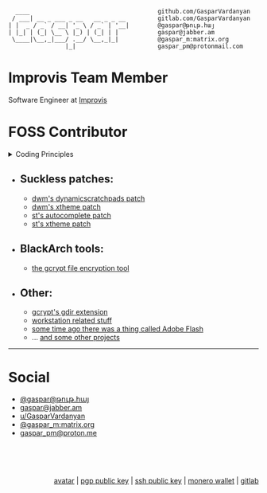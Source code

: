       ____                                    github.com/GasparVardanyan
     / ___| __ _ ___ _ __   __ _ _ __         gitlab.com/GasparVardanyan
    | |  _ / _` / __| '_ \ / _` | '__|        @gaspar@թութ.հայ
    | |_| | (_| \__ \ |_) | (_| | |           gaspar@jabber.am
     \____|\__,_|___/ .__/ \__,_|_|           @gaspar_m:matrix.org
                    |_|                       gaspar_pm@protonmail.com

# **Improvis** Team Member
Software Engineer at [Improvis](https://improvis.ai/)

# FOSS Contributor

  <details>
    <summary>Coding Principles</summary>
    <hr/>

  ### Minimalism
  In computing, minimalism refers to the application of minimalist philosophies and principles in the design and use of hardware and software. Minimalism, in this sense, means designing systems that use the least hardware and software resources possible.

  [Wikipedia](https://en.wikipedia.org/wiki/Minimalism_(computing))
  ### Worse is better
  *In The Rise of Worse is Better, Gabriel claimed that "Worse-is-Better" is a model of software design and implementation which has the following characteristics (in approximately descending order of importance):*
  * **Simplicity**. The design must be simple, both in implementation and interface. It is more important for the implementation to be simple than the interface. Simplicity is the most important consideration in a design.
  * **Correctness**. The design should be correct in all observable aspects, but It is slightly better to be simple than correct.
  * **Consistency**. The design must not be overly inconsistent. Consistency can be sacrificed for simplicity in some cases, but it is better to drop those parts of the design that deal with less common circumstances than to introduce either complexity or inconsistency in the implementation.
  * **Completeness**. The design must cover as many important situations as is practical. All reasonably expected cases should be covered. Completeness can be sacrificed in favor of any other quality. In fact, completeness must be sacrificed whenever implementation simplicity is jeopardized. Consistency can be sacrificed to achieve completeness if simplicity is retained; especially worthless is consistency of interface.

  Gabriel argued that early **Unix** and **C**, developed by **Bell Labs**, are **examples** of this **design approach**.

  [Wikipedia](https://en.wikipedia.org/wiki/Worse_is_better)
  ### KISS (keep it simple, stupid)
  The KISS principle states that most systems work **best** if they are kept **simple** rather than made **complicated**; therefore, **simplicity** should be a **key** goal in design, and unnecessary **complexity** should be **avoided**.

  [Wikipedia](https://en.wikipedia.org/wiki/KISS_principle)
  ### The Suckless' philosophy (manifest)
  >Many (open source) hackers are proud if they achieve large amounts of code, because they believe the more lines of code they've written, the more progress they have made. The more progress they have made, the more skilled they are. This is simply a delusion.
  >
  >Most hackers actually don't care much about code quality. Thus, if they get something working which seems to solve a problem, they stick with it. If this kind of software development is applied to the same source code throughout its entire life-cycle, we're left with large amounts of code, a totally screwed code structure, and a flawed system design. This is because of a lack of conceptual clarity and integrity in the development process.
  >
  >Code complexity is the mother of bloated, hard to use, and totally inconsistent software. With complex code, problems are solved in suboptimal ways, valuable resources are endlessly tied up, performance slows to a halt, and vulnerabilities become a commonplace. The only solution is to scrap the entire project and rewrite it from scratch.
  >
  >The bad news: quality rewrites rarely happen, because hackers are proud of large amounts of code. They think they understand the complexity in the code, thus there's no need to rewrite it. They think of themselves as masterminds, understanding what others can never hope to grasp. To these types, complex software is the ideal.
  >
  >Ingenious ideas are simple. Ingenious software is simple. Simplicity is the heart of the Unix philosophy. The more code lines you have removed, the more progress you have made. As the number of lines of code in your software shrinks, the more skilled you have become and the less your software sucks.

  [Website](https://suckless.org/philosophy/)
  ### The Unix philosophy
  The Unix philosophy, originated by Ken Thompson, is a set of cultural norms and philosophical approaches to minimalist, modular software development.
  The Unix philosophy emphasizes building **simple**, **short**, **clear**, **modular**, and **extensible** code that can be **easily** maintained and repurposed by developers other than its creators. The Unix philosophy favors composability as opposed to monolithic design.

  > UNIX is basically a simple operating system, but you have to be a genius to understand the simplicity.
  >
  > -- [Dennis Ritchie](http://genius.cat-v.org/dennis-ritchie/)

  [Wikipedia](https://en.wikipedia.org/wiki/Unix_philosophy)
  ### DRY (don't repeat yourself)
  > Every piece of knowledge must have a single, unambiguous, authoritative representation within a system.

  [Wikipedia](https://en.wikipedia.org/wiki/Don%27t_repeat_yourself)
  ### YAGNI (you aren't gonna need it)
  > Always implement things when you actually need them, never when you just foresee that you need them.

  [Wikipedia](https://en.wikipedia.org/wiki/You_aren%27t_gonna_need_it)
  ### Coding Style:
  As clean as possible. Strict syntax.
  <hr/><br/><br/><br/>
  </details>

* ## Suckless patches:
  * [dwm's dynamicscratchpads patch](https://dwm.suckless.org/patches/dynamicscratchpads/)
  * [dwm's xtheme patch](https://dwm.suckless.org/patches/xtheme/)
  * [st's autocomplete patch](https://st.suckless.org/patches/autocomplete/)
  * [st's xtheme patch](https://st.suckless.org/patches/xtheme/)

* ## BlackArch tools:
  * [the gcrypt file encryption tool](https://gitlab.com/GasparVardanyan/gcrypt)

* ## Other:
  * [gcrypt's gdir extension](https://gitlab.com/GasparVardanyan/gdir/-/blob/master/gdir)
  * [workstation related stuff](https://gitlab.com/users/GasparVardanyan/projects)
  * [some time ago there was a thing called Adobe Flash](https://github.com/GasparVardanyan/a3dutils)
  * ... [and some other projects](https://github.com/GasparVardanyan?tab=repositories)

---

# Social

* [@gaspar@թութ.հայ](https://xn--69aa8bzb.xn--y9a3aq/web/accounts/126075)
* [gaspar@jabber.am](xmpp:gaspar@jabber.am)
* [u/GasparVardanyan](https://www.reddit.com/user/GasparVardanyan/)
* [@gaspar_m:matrix.org](https://matrix.to/#/@gaspar_m:matrix.org)
* [gaspar_pm@proton.me](mailto:gaspar_pm@proton.me)

<br/><br/><br/>
<div align="right">
      
[avatar](https://github.com/GasparVardanyan/GasparVardanyan/blob/master/gaspar.jpg) | [pgp public key](https://github.com/GasparVardanyan/GasparVardanyan/blob/master/gaspar.asc) | [ssh public key](https://github.com/GasparVardanyan/GasparVardanyan/blob/master/gaspar.pub) | [monero wallet](https://github.com/GasparVardanyan/GasparVardanyan/blob/master/gaspar.monero) | [gitlab](https://gitlab.com/GasparVardanyan)
      
</div>
